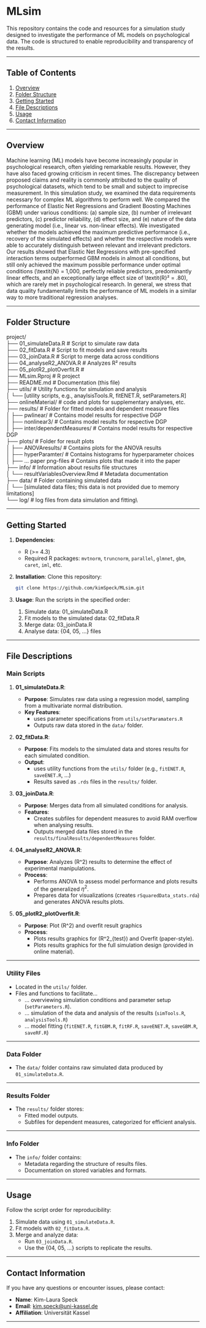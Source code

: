 # MLsim

This repository contains the code and resources for a simulation study designed to investigate the performance of ML models on psychological data. The code is structured to enable reproducibility and transparency of the results.

---

## Table of Contents
1. [Overview](#overview)
2. [Folder Structure](#folder-structure)
3. [Getting Started](#getting-started)
4. [File Descriptions](#file-descriptions)
5. [Usage](#usage)
6. [Contact Information](#contact-information)

---

## Overview

Machine learning (ML) models have become increasingly popular in psychological research, often yielding remarkable results. However, they have also faced growing criticism in recent times. The discrepancy between proposed claims and reality is commonly attributed to the quality of psychological datasets, which tend to be small and subject to imprecise measurement. In this simulation study, we examined the data requirements necessary for complex ML algorithms to perform well. We compared the performance of Elastic Net Regressions and Gradient Boosting Machines (GBM) under various conditions: (a) sample size, (b) number of irrelevant predictors, (c) predictor reliability, (d) effect size, and (e) nature of the data generating model (i.e., linear vs. non-linear effects). We investigated whether the models achieved the maximum predictive performance (i.e., recovery of the simulated effects) and whether the respective models were able to accurately distinguish between relevant and irrelevant predictors. Our results showed that Elastic Net Regressions with pre-specified interaction terms outperformed GBM models in almost all conditions, but still only achieved the maximum possible performance under optimal conditions (\textit{N} = 1,000, perfectly reliable predictors, predominantly linear effects, and an exceptionally large effect size of \textit{R}² = .80), which are rarely met in psychological research. In general, we stress that data quality fundamentally limits the performance of ML models in a similar way to more traditional regression analyses.

---

## Folder Structure

project/\
  ├── 01_simulateData.R # Script to simulate raw data\
  ├── 02_fitData.R # Script to fit models and save results\
  ├── 03_joinData.R # Script to merge data across conditions\
  ├── 04_analyseR2_ANOVA.R # Analyzes R² results\
  ├── 05_plotR2_plotOverfit.R # \
  ├── MLsim.Rproj # R project\
  ├── README.md # Documentation (this file)\
  ├── utils/ # Utility functions for simulation and analysis\
  │ └── [utility scripts, e.g., anaylsisTools.R, fitENET.R, setParameters.R]\
  ├── onlineMaterial/ # code and plots for supplementary analyses, etc.\
  ├── results/ # Folder for fitted models and dependent measure files\
  │ ├── pwlinear/ # Contains model results for respective DGP\
  │ ├── nonlinear3/ # Contains model results for respective DGP\
  │ ├── inter/dependentMeasures/ # Contains model results for respective DGP\
  ├── plots/ # Folder for result plots\
  │ ├── ANOVAresults/ # Contains plots for the ANOVA results\
  │ ├── hyperParamter/ # Contains histograms for hyperparameter choices\
  │ ├── ... paper png-files # Contains plots that made it into the paper\
  ├── info/ # Information about results file structures\
  │ └── resultVariablesOverview.Rmd # Metadata documentation\
  ├── data/ # Folder containing simulated data\
  │   └── [simulated data files; this data is not provided due to memory limitations]\
  └── log/ # log files from data simulation and fitting\

---

## Getting Started

1. **Dependencies**:
    - R (>= 4.3)
    - Required R packages: `mvtnorm`, `truncnorm`, `parallel`, `glmnet`, `gbm`, `caret`, `iml`, etc.

2. **Installation**:
    Clone this repository:
    ```bash
    git clone https://github.com/kimSpeck/MLsim.git
    ```

3. **Usage**:
    Run the scripts in the specified order:
    1. Simulate data: 01_simulateData.R
    2. Fit models to the simulated data: 02_fitData.R
    3. Merge data: 03_joinData.R
    4. Analyse data: {04, 05, ...} files

---

## File Descriptions

### Main Scripts

1. **01_simulateData.R**:
   - **Purpose**: Simulates raw data using a regression model, sampling from a multivariate normal distribution.
   - **Key Features**:
     - uses parameter specifications from `utils/setParamaters.R`
     - Outputs raw data stored in the `data/` folder.

2. **02_fitData.R**:
   - **Purpose**: Fits models to the simulated data and stores results for each simulated condition.
   - **Output**: 
     - uses utility functions from the `utils/` folder (e.g., `fitENET.R`, `saveENET.R`, ...) 
     - Results saved as `.rds` files in the `results/` folder.

3. **03_joinData.R**:
   - **Purpose**: Merges data from all simulated conditions for analysis.
   - **Features**:
     - Creates subfiles for dependent measures to avoid RAM overflow when analysing results.
     - Outputs merged data files stored in the `results/finalResults/dependentMeasures` folder.

4. **04_analyseR2_ANOVA.R**:
   - **Purpose**: Analyzes \(R^2\) results to determine the effect of experimental manipulations.
   - **Process**:
     - Performs ANOVA to assess model performance and plots results of the generalized $\eta^2$. 
     - Prepares data for visualizations (creates `rSquaredData_stats.rda`) and generates ANOVA results plots. 
     
5. **05_plotR2_plotOverfit.R**:
    - **Purpose**: Plot \(R^2\) and overfit result graphics
    - **Process**:
      - Plots results graphics for \(R^2_{test}\) and Overfit (paper-style).
      - Plots results graphics for the full simulation design (provided in online material).

---

### Utility Files

- Located in the `utils/` folder.
- Files and functions to facilitate...
  - ... overviewing simulation conditions and parameter setup (`setParameters.R`).
  - ... simulation of the data and analysis of the results (`simTools.R`, `analysisTools.R`)
  - ... model fitting (`fitENET.R`, `fitGBM.R`, `fitRF.R`, `saveENET.R`, `saveGBM.R`, `saveRF.R`)

---

### Data Folder

- The `data/` folder contains raw simulated data produced by `01_simulateData.R`.

---

### Results Folder

- The `results/` folder stores:
  - Fitted model outputs.
  - Subfiles for dependent measures, categorized for efficient analysis.

---

### Info Folder

- The `info/` folder contains:
  - Metadata regarding the structure of results files.
  - Documentation on stored variables and formats.

---

## Usage

Follow the script order for reproducibility:
1. Simulate data using `01_simulateData.R`.
2. Fit models with `02_fitData.R`.
3. Merge and analyze data:
   - Run `03_joinData.R`.
   - Use the {04, 05, ...} scripts to replicate the results.

---

## Contact Information

If you have any questions or encounter issues, please contact:
- **Name**: Kim-Laura Speck
- **Email**: kim.speck@uni-kassel.de
- **Affiliation**: Universität Kassel

---